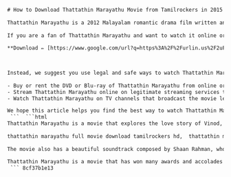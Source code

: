 ```html 
# How to Download Thattathin Marayathu Movie from Tamilrockers in 2015
 
Thattathin Marayathu is a 2012 Malayalam romantic drama film written and directed by Vineeth Sreenivasan, starring Nivin Pauly and Isha Talwar. The film was a blockbuster hit and received positive reviews from critics and audiences alike. The film was later remade in Telugu and Tamil languages.
 
If you are a fan of Thattathin Marayathu and want to watch it online or download it for free, you might be tempted to use Tamilrockers, a notorious website that uploads pirated copies of movies and TV shows. However, downloading movies from Tamilrockers is illegal and risky, as you might face legal actions or malware infections. Therefore, we do not recommend using Tamilrockers or any other similar websites to download Thattathin Marayathu or any other movie.
 
**Download ✏ [https://www.google.com/url?q=https%3A%2F%2Furlin.us%2F2uFFtG&sa=D&sntz=1&usg=AOvVaw2E0alGLfkXMOq2vqVMwPET](https://www.google.com/url?q=https%3A%2F%2Furlin.us%2F2uFFtG&sa=D&sntz=1&usg=AOvVaw2E0alGLfkXMOq2vqVMwPET)**


 
Instead, we suggest you use legal and safe ways to watch Thattathin Marayathu online or offline. Here are some of the options you can try:
 
- Buy or rent the DVD or Blu-ray of Thattathin Marayathu from online or offline stores. You can also buy the digital copy of the movie from platforms like Amazon Prime Video, iTunes, Google Play Movies, etc.
- Stream Thattathin Marayathu online on legitimate streaming services that have the rights to show the movie. Some of the examples are Hotstar, Netflix, Zee5, etc. You might need to pay a subscription fee or rent the movie depending on the service.
- Watch Thattathin Marayathu on TV channels that broadcast the movie legally. You can check the TV listings or schedules to find out when and where the movie is airing.

We hope this article helps you find the best way to watch Thattathin Marayathu movie legally and safely. Please do not support piracy and respect the hard work of the filmmakers and actors.
 ```  ```html 
Thattathin Marayathu is a movie that explores the love story of Vinod, a Hindu boy, and Aisha, a Muslim girl, who face many challenges and obstacles due to their religious and social differences. The movie also showcases the friendship and humor of Vinod's friends and the family drama of Aisha's relatives. The movie has many memorable scenes and dialogues that have become popular among the fans.
 
thattathin marayathu full movie download tamilrockers hd,  thattathin marayathu malayalam movie download tamilrockers 720p,  thattathin marayathu movie free download tamilrockers link,  thattathin marayathu movie online watch tamilrockers,  thattathin marayathu movie download in tamilrockers.ws,  thattathin marayathu movie download tamilrockers 2015 torrent,  thattathin marayathu movie download with english subtitles tamilrockers,  thattathin marayathu movie download tamilrockers 2015 mp4,  thattathin marayathu movie download tamilrockers 2015 single part,  thattathin marayathu movie download tamilrockers 2015 dvdrip,  thattathin marayathu movie songs download tamilrockers,  thattathin marayathu movie bgm download tamilrockers,  thattathin marayathu movie scenes download tamilrockers,  thattathin marayathu movie trailer download tamilrockers,  thattathin marayathu movie review tamilrockers,  thattathin marayathu movie cast and crew tamilrockers,  thattathin marayathu movie box office collection tamilrockers,  thattathin marayathu movie awards and nominations tamilrockers,  thattathin marayathu movie remake in hindi tamilrockers,  thattathin marayathu movie remake in telugu tamilrockers,  thattathin marayathu movie remake in kannada tamilrockers,  thattathin marayathu movie remake in tamil tamilrockers,  thattathin marayathu movie inspired by true story tamilrockers,  thattathin marayathu movie location and shooting spots tamilrockers,  thattathin marayathu movie trivia and facts tamilrockers,  thattathin marayathu movie memes and trolls tamilrockers,  thattathin marayathu movie quotes and dialogues tamilrockers,  thattathin marayathu movie fan art and posters tamilrockers,  thattathin maray athu malayalam full hd 1080p mp4 video songs free download 2015 - youtube - google drive - telegram - isaimini - kuttyweb - masstamilan - tamilmv - tamilyogi - kuttymovies - moviesda - movierulz - filmywap - filmyzilla - jio rockers - bolly4u - worldfree4u - pagalworld - coolmoviez - cinemavilla - dvdplay - klwap - mallumv - todaypk - 9xmovies - 7starhd - skymovieshd - extramovies - khatrimaza
 
The movie also has a beautiful soundtrack composed by Shaan Rahman, who collaborated with Vineeth Sreenivasan for the third time after Malarvadi Arts Club and Thira. The songs are sung by various singers, including Vineeth Sreenivasan himself, Sachin Warrier, Divya S. Menon, Najeem Arshad, Remya Nambeesan, etc. The songs are written by Anu Elizabeth Jose, Engandiyoor Chandrasekharan, and Vineeth Sreenivasan. The songs have a mix of genres, such as romantic, folk, rock, and qawwali.
 
Thattathin Marayathu is a movie that has won many awards and accolades for its direction, screenplay, music, editing, cinematography, and performances. The movie was also selected for screening at various film festivals, such as the International Film Festival of Kerala, the Bangalore International Film Festival, the Chennai International Film Festival, etc. The movie has also inspired many remakes and adaptations in other languages and regions.
 ``` 8cf37b1e13
 
